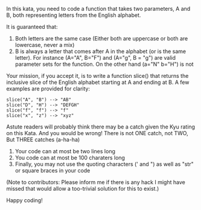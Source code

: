 <p>In this kata, you need to code a function that takes two parameters, A and B, both representing letters from the English alphabet.</p>
<p>It is guaranteed that:</p>
<ol>
  <li>Both letters are the same case (Either both are uppercase or both are lowercase, never a mix)</li>
  <li>B is always a letter that comes after A in the alphabet (or is the same letter). For instance (A="A", B="F") and (A="g", B = "g") are valid parameter sets for the function. On the other hand (a="N" b="H") is not</li>
</ol>

<p>Your mission, if you accept it, is to write a function slice() that returns the inclusive slice of the English alphabet starting at A and ending at B. A few examples are provided for clarity:</p>
<pre><code>slice("A", "B") --&gt; "AB"
slice("D", "H") --&gt; "DEFGH"
slice("f", "f") --&gt; "f"
slice("x", "z") --&gt; "xyz"
</code></pre>
<p>Astute readers will probably think there may be a catch given the Kyu rating on this Kata. And you would be wrong! There is not ONE catch, not TWO, But THREE catches (a-ha-ha)</p>
<ol>
  <li>Your code can at most be two lines long</li>
  <li>You code can at most be 100 charaters long</li>
  <li>Finally, you may not use the quoting characters (' and ") as well as "str" or square braces in your code</li>
</ol>

<p>(Note to contributors: Please inform me if there is any hack I might have missed that would allow a too-trivial solution for this to exist.) </p>


<p>Happy coding!</p>
